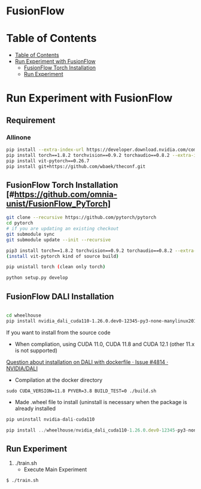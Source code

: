 # FusionFlow 

# Table of Contents
- [Table of Contents](#table-of-contents)
- [Run Experiment with FusionFlow](#run-experiment-with-fusionflow)
  - [FusionFlow Torch Installation](#fusionflow-torch-installation)
  - [Run Experiment](#run-experiment)
  
# Run Experiment with FusionFlow

## Requirement
### Allinone
```sh
pip install --extra-index-url https://developer.download.nvidia.com/compute/redist --upgrade nvidia-dali-cuda110==1.26.0
pip install torch==1.8.2 torchvision==0.9.2 torchaudio==0.8.2 --extra-index-url https://download.pytorch.org/whl/lts/1.8/cu111
pip install vit-pytorch==0.26.7
pip install git+https://github.com/wbaek/theconf.git
```


## FusionFlow Torch Installation [#https://github.com/omnia-unist/FusionFlow_PyTorch]

```sh
git clone --recursive https://github.com/pytorch/pytorch
cd pytorch
# if you are updating an existing checkout
git submodule sync
git submodule update --init --recursive

pip3 install torch==1.8.2 torchvision==0.9.2 torchaudio==0.8.2 --extra-index-url https://download.pytorch.org/whl/lts/1.8/cu111
(install vit-pytorch kind of source build)

pip unistall torch (clean only torch)

python setup.py develop

```

## FusionFlow DALI Installation

```sh

cd wheelhouse
pip install nvidia_dali_cuda110-1.26.0.dev0-12345-py3-none-manylinux2014_x86_64.shl

```

If you want to install from the source code

- When compliation, using CUDA 11.0, CUDA 11.8 and CUDA 12.1 (other 11.x is not supported)

[Question about installation on DALI with dockerfile · Issue #4814 · NVIDIA/DALI](https://github.com/NVIDIA/DALI/issues/4814#issuecomment-1525918590)

- Compilation at the docker directory

```
sudo CUDA_VERSION=11.8 PYVER=3.8 BUILD_TEST=0 ./build.sh
```

- Made .wheel file to install (uninstall is necessary when the package is already installed

```python
pip uninstall nvidia-dali-cuda110
```

```jsx
pip install ../wheelhouse/nvidia_dali_cuda110-1.26.0.dev0-12345-py3-none-manylinux2014_x86_64.whl
```



## Run Experiment
1. ./train.sh
   - Execute Main Experiment

```console
$ ./train.sh
```


